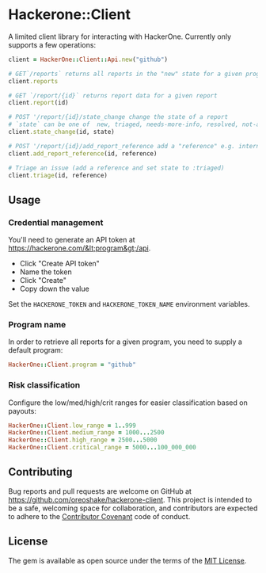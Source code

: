 # Hackerone::Client

A limited client library for interacting with HackerOne. Currently only supports a few operations:

```ruby 
client = HackerOne::Client::Api.new("github")

# GET`/reports` returns all reports in the "new" state for a given program
client.reports

# GET `/report/{id}` returns report data for a given report
client.report(id)

# POST '/report/{id}/state_change change the state of a report
# `state` can be one of  new, triaged, needs-more-info, resolved, not-applicable, informative, duplicate, spam
client.state_change(id, state)

# POST '/report/{id}/add_report_reference add a "reference" e.g. internal issue number
client.add_report_reference(id, reference)

# Triage an issue (add a reference and set state to :triaged)
client.triage(id, reference)
```

## Usage

### Credential management

You'll need to generate an API token at https://hackerone.com/&lt;program&gt;/api.

* Click "Create API token"
* Name the token
* Click "Create"
* Copy down the value

Set the `HACKERONE_TOKEN` and `HACKERONE_TOKEN_NAME` environment variables.

### Program name

In order to retrieve all reports for a given program, you need to supply a default program:

```ruby
HackerOne::Client.program = "github"
```

### Risk classification

Configure the low/med/high/crit ranges for easier classification based on payouts:

```ruby
HackerOne::Client.low_range = 1..999
HackerOne::Client.medium_range = 1000...2500
HackerOne::Client.high_range = 2500...5000
HackerOne::Client.critical_range = 5000...100_000_000
```

## Contributing

Bug reports and pull requests are welcome on GitHub at https://github.com/oreoshake/hackerone-client. This project is intended to be a safe, welcoming space for collaboration, and contributors are expected to adhere to the [Contributor Covenant](http://contributor-covenant.org) code of conduct.


## License

The gem is available as open source under the terms of the [MIT License](http://opensource.org/licenses/MIT).
